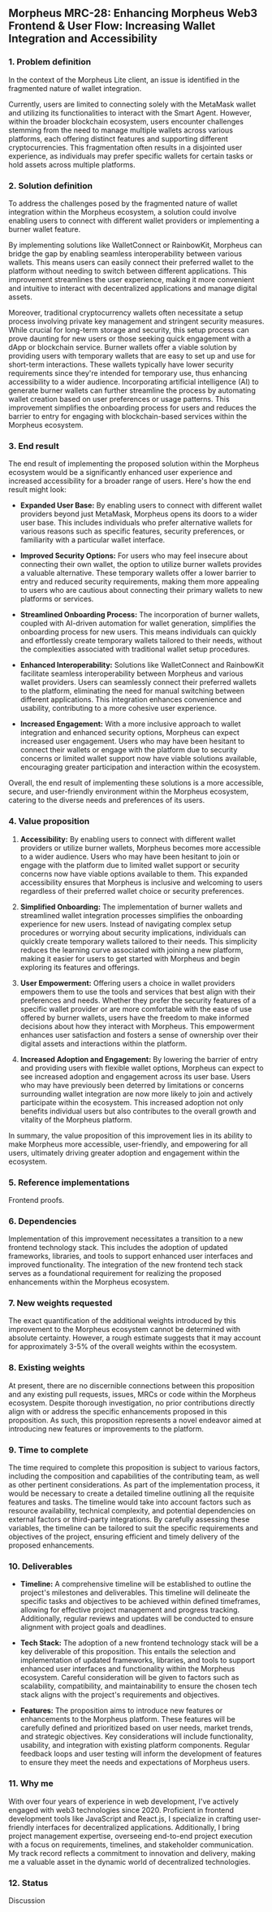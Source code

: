 ## Morpheus MRC-28: Enhancing Morpheus Web3 Frontend & User Flow: Increasing Wallet Integration and Accessibility

### 1. Problem definition

In the context of the Morpheus Lite client, an issue is identified in the fragmented nature of wallet integration. 

Currently, users are limited to connecting solely with the MetaMask wallet and utilizing its functionalities to interact with the Smart Agent. However, within the broader blockchain ecosystem, users encounter challenges stemming from the need to manage multiple wallets across various platforms, each offering distinct features and supporting different cryptocurrencies. This fragmentation often results in a disjointed user experience, as individuals may prefer specific wallets for certain tasks or hold assets across multiple platforms.

### 2. Solution definition

To address the challenges posed by the fragmented nature of wallet integration within the Morpheus ecosystem, a solution could involve enabling users to connect with different wallet providers or implementing a burner wallet feature.

By implementing solutions like WalletConnect or RainbowKit, Morpheus can bridge the gap by enabling seamless interoperability between various wallets. This means users can easily connect their preferred wallet to the platform without needing to switch between different applications. This improvement streamlines the user experience, making it more convenient and intuitive to interact with decentralized applications and manage digital assets.

Moreover, traditional cryptocurrency wallets often necessitate a setup process involving private key management and stringent security measures. While crucial for long-term storage and security, this setup process can prove daunting for new users or those seeking quick engagement with a dApp or blockchain service. Burner wallets offer a viable solution by providing users with temporary wallets that are easy to set up and use for short-term interactions. These wallets typically have lower security requirements since they're intended for temporary use, thus enhancing accessibility to a wider audience. Incorporating artificial intelligence (AI) to generate burner wallets can further streamline the process by automating wallet creation based on user preferences or usage patterns. This improvement simplifies the onboarding process for users and reduces the barrier to entry for engaging with blockchain-based services within the Morpheus ecosystem.

### 3. End result

The end result of implementing the proposed solution within the Morpheus ecosystem would be a significantly enhanced user experience and increased accessibility for a broader range of users. Here's how the end result might look:

- **Expanded User Base:** By enabling users to connect with different wallet providers beyond just MetaMask, Morpheus opens its doors to a wider user base. This includes individuals who prefer alternative wallets for various reasons such as specific features, security preferences, or familiarity with a particular wallet interface.


- **Improved Security Options:** For users who may feel insecure about connecting their own wallet, the option to utilize burner wallets provides a valuable alternative. These temporary wallets offer a lower barrier to entry and reduced security requirements, making them more appealing to users who are cautious about connecting their primary wallets to new platforms or services.


- **Streamlined Onboarding Process:** The incorporation of burner wallets, coupled with AI-driven automation for wallet generation, simplifies the onboarding process for new users. This means individuals can quickly and effortlessly create temporary wallets tailored to their needs, without the complexities associated with traditional wallet setup procedures.


- **Enhanced Interoperability:** Solutions like WalletConnect and RainbowKit facilitate seamless interoperability between Morpheus and various wallet providers. Users can seamlessly connect their preferred wallets to the platform, eliminating the need for manual switching between different applications. This integration enhances convenience and usability, contributing to a more cohesive user experience.

- **Increased Engagement:** With a more inclusive approach to wallet integration and enhanced security options, Morpheus can expect increased user engagement. Users who may have been hesitant to connect their wallets or engage with the platform due to security concerns or limited wallet support now have viable solutions available, encouraging greater participation and interaction within the ecosystem.

Overall, the end result of implementing these solutions is a more accessible, secure, and user-friendly environment within the Morpheus ecosystem, catering to the diverse needs and preferences of its users.

### 4. Value proposition

1. **Accessibility:** By enabling users to connect with different wallet providers or utilize burner wallets, Morpheus becomes more accessible to a wider audience. Users who may have been hesitant to join or engage with the platform due to limited wallet support or security concerns now have viable options available to them. This expanded accessibility ensures that Morpheus is inclusive and welcoming to users regardless of their preferred wallet choice or security preferences.


2. **Simplified Onboarding:** The implementation of burner wallets and streamlined wallet integration processes simplifies the onboarding experience for new users. Instead of navigating complex setup procedures or worrying about security implications, individuals can quickly create temporary wallets tailored to their needs. This simplicity reduces the learning curve associated with joining a new platform, making it easier for users to get started with Morpheus and begin exploring its features and offerings.


3. **User Empowerment:** Offering users a choice in wallet providers empowers them to use the tools and services that best align with their preferences and needs. Whether they prefer the security features of a specific wallet provider or are more comfortable with the ease of use offered by burner wallets, users have the freedom to make informed decisions about how they interact with Morpheus. This empowerment enhances user satisfaction and fosters a sense of ownership over their digital assets and interactions within the platform.


4. **Increased Adoption and Engagement:** By lowering the barrier of entry and providing users with flexible wallet options, Morpheus can expect to see increased adoption and engagement across its user base. Users who may have previously been deterred by limitations or concerns surrounding wallet integration are now more likely to join and actively participate within the ecosystem. This increased adoption not only benefits individual users but also contributes to the overall growth and vitality of the Morpheus platform.

In summary, the value proposition of this improvement lies in its ability to make Morpheus more accessible, user-friendly, and empowering for all users, ultimately driving greater adoption and engagement within the ecosystem.

### 5. Reference implementations

Frontend proofs.

### 6. Dependencies

Implementation of this improvement necessitates a transition to a new frontend technology stack. This includes the adoption of updated frameworks, libraries, and tools to support enhanced user interfaces and improved functionality. The integration of the new frontend tech stack serves as a foundational requirement for realizing the proposed enhancements within the Morpheus ecosystem.

### 7. New weights requested

The exact quantification of the additional weights introduced by this improvement to the Morpheus ecosystem cannot be determined with absolute certainty. However, a rough estimate suggests that it may account for approximately 3-5% of the overall weights within the ecosystem.

### 8. Existing weights

At present, there are no discernible connections between this proposition and any existing pull requests, issues, MRCs or code within the Morpheus ecosystem. Despite thorough investigation, no prior contributions directly align with or address the specific enhancements proposed in this proposition. As such, this proposition represents a novel endeavor aimed at introducing new features or improvements to the platform.

### 9. Time to complete

The time required to complete this proposition is subject to various factors, including the composition and capabilities of the contributing team, as well as other pertinent considerations. As part of the implementation process, it would be necessary to create a detailed timeline outlining all the requisite features and tasks. The timeline would take into account factors such as resource availability, technical complexity, and potential dependencies on external factors or third-party integrations. By carefully assessing these variables, the timeline can be tailored to suit the specific requirements and objectives of the project, ensuring efficient and timely delivery of the proposed enhancements.

### 10. Deliverables

- **Timeline:** A comprehensive timeline will be established to outline the project's milestones and deliverables. This timeline will delineate the specific tasks and objectives to be achieved within defined timeframes, allowing for effective project management and progress tracking. Additionally, regular reviews and updates will be conducted to ensure alignment with project goals and deadlines. 

- **Tech Stack:** The adoption of a new frontend technology stack will be a key deliverable of this proposition. This entails the selection and implementation of updated frameworks, libraries, and tools to support enhanced user interfaces and functionality within the Morpheus ecosystem. Careful consideration will be given to factors such as scalability, compatibility, and maintainability to ensure the chosen tech stack aligns with the project's requirements and objectives. 

- **Features:** The proposition aims to introduce new features or enhancements to the Morpheus platform. These features will be carefully defined and prioritized based on user needs, market trends, and strategic objectives. Key considerations will include functionality, usability, and integration with existing platform components. Regular feedback loops and user testing will inform the development of features to ensure they meet the needs and expectations of Morpheus users.

### 11. Why me

With over four years of experience in web development, I've actively engaged with web3 technologies since 2020. Proficient in frontend development tools like JavaScript and React.js, I specialize in crafting user-friendly interfaces for decentralized applications. Additionally, I bring project management expertise, overseeing end-to-end project execution with a focus on requirements, timelines, and stakeholder communication. My track record reflects a commitment to innovation and delivery, making me a valuable asset in the dynamic world of decentralized technologies.


### 12. Status

Discussion
